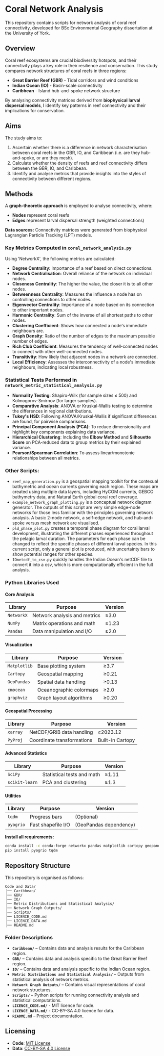 # Coral Network Analysis
This repository contains scripts for network analysis of coral reef connectivity, developed for BSc Environmental Geography dissertation at the University of York.

## **Overview**
Coral reef ecosystems are crucial biodiversity hotspots, and their connectivity plays a key role in their resilience and conservation. This study compares network structures of coral reefs in three regions:
- **Great Barrier Reef (GBR)** - Tidal corridors and wind conditions
- **Indian Ocean (IO)** - Basin-scale connectivity
- **Caribbean** - Island hub-and-spoke network structure

By analysing connectivity matrices derived from **biophysical larval dispersal models**, I identify key patterns in reef connectivity and their implications for conservation.

## **Aims**
The study aims to:
1. Ascertain whether there is a difference in network characterisation between coral reefs in the GBR, IO, and Caribbean (i.e. are they hub-and-spoke, or are they mesh).
2. Calculate whether the density of reefs and reef connectivity differs between the GBR, IO, and Caribbean.
3. Identify and analyse metrics that provide insights into the styles of connectivity between different regions.

## **Methods**
A **graph-theoretic approach** is employed to analyse connectivity, where:
- **Nodes** represent coral reefs
- **Edges** represent larval dispersal strength (weighted connections)

**Data sources:** Connectivity matrices were generated from biophysical Lagrangian Particle Tracking (LPT) models.

### **Key Metrics Computed in `coral_network_analysis.py`**
Using 'NetworkX', the following metrics are calculated:
- **Degree Centrality**: Importance of a reef based on direct connections.
- **Network Centralisation**: Overall reliance of the network on individual nodes.
- **Closeness Centrality**: The higher the value, the closer it is to all other nodes.
- **Betweenness Centrality**: Measures the influence a node has on controlling connections to other nodes.
- **Eigenvector Centrality**: Importance of a node based on its connection to other important nodes.
- **Harmonic Centrality**: Sum of the inverse of all shortest paths to other nodes.
- **Clustering Coefficient**: Shows how connected a node's immediate neighbours are.
- **Graph Density**: Ratio of the number of edges to the maximum possible number of edges.
- **Rich Club Coefficient**: Measures the tendency of well-connected nodes to connect with other well-connected nodes.
- **Transitivity**: How likely that adjacent nodes in a network are connected.
- **Local Efficiency**: Assesses the interconnectivity of a node's immediate neighbours, indicating local robustness.

### **Statistical Tests Performed in `network_metric_statistical_analysis.py`**
- **Normality Testing**: Shapiro-Wilk (for sample sizes ≤ 500) and Kolmogorov-Smirnov (for larger samples).
- **Comparative Analysis**: ANOVA or Kruskal-Wallis testing to determine the differences in regional distributions.
- **Tukey's HSD**: Following ANOVA/Kruskal-Wallis if significant differences are found, for pairwise comparisons.
- **Principal Component Analysis (PCA)**: To reduce dimensionality and highlight key components explaining data variance.
- **Hierarchical Clustering**: Including the **Elbow Method** and **Silhouette Score** on PCA-reduced data to group metrics by their explained variance.
- **Pearson/Spearman Correlation**: To assess linear/monotonic relationships between all metrics.

### **Other Scripts**:
- `reef_map_generation.py` is a geospatial mapping toolkit for the contexual bathymetric and ocean currents governing each region. These maps are created using mutliple data layers, including HyCOM currents, GEBCO bathymetry data, and Natural Earth global coral reef coverage.
- `example_network_graph_plotting.py` is a conceptual network diagram generator. The outputs of this script are very simple edge-node networks for those less familiar with the principles governing network analysis. A basic 2-node network, a self-edge network, and hub-and-spoke versus mesh network are visualised.
- `pld_phase_plot.py` creates a temporal phase diagram for coral larval development, illustrating the different phases experienced throughout the pelagic larval duration. The parameters for each phase can be changed to reflect the specific phases of different larval species. In this current script, only a general plot is produced, with uncertainty bars to show potential ranges for other species.
- `IOnetcdf_to_csv.py` quickly handles the Indian Ocean's netCDF file to convert it into a csv, which is more computationally efficient in the full analysis.

### **Python Libraries Used**
#### Core Analysis
| Library | Purpose | Version |
|---------|---------|---------|
| `NetworkX` | Network analysis and metrics | ≥3.0 |
| `NumPy` | Matrix operations and math | ≥1.23 |
| `Pandas` | Data manipulation and I/O | ≥2.0 |

#### Visualization
| Library | Purpose | Version |
|---------|---------|---------|
| `Matplotlib` | Base plotting system | ≥3.7 |
| `Cartopy` | Geospatial mapping | ≥0.21 |
| `GeoPandas` | Spatial data handling | ≥0.13 |
| `cmocean` | Oceanographic colormaps | ≥2.0 |
| `graphviz` | Graph layout algorithms | ≥0.20 |

#### Geospatial Processing
| Library | Purpose | Version |
|---------|---------|---------|
| `xarray` | NetCDF/GRIB data handling | ≥2023.12 |
| `PyProj` | Coordinate transformations | Built-in Cartopy |

#### Advanced Statistics
| Library | Purpose | Version |
|---------|---------|---------|
| `SciPy` | Statistical tests and math | ≥1.11 |
| `scikit-learn` | PCA and clustering | ≥1.3 |

#### Utilities
| Library | Purpose | Version |
|---------|---------|---------|
| `tqdm` | Progress bars | (Optional) |
| `pyogrio` | Fast shapefile I/O | (GeoPandas dependency) |

**Install all requirements:**
```bash
conda install -c conda-forge networkx pandas matplotlib cartopy geopandas xarray cmocean scipy scikit-learn graphviz
pip install pyogrio tqdm
```

## **Repository Structure**
This repository is organised as follows:
```plaintext
Code and Data/  
│── Caribbean/
│── GBR/
│── IO/
│── Metric Distributions and Statistical Analysis/
│── Network Graph Outputs/
│── Scripts/
│── LICENCE_CODE.md
│── LICENCE_DATA.md
│── README.md
```  

### **Folder Descriptions**  
- **`Caribbean/`** – Contains data and analysis results for the Caribbean region. 
- **`GBR/`** – Contains data and analysis specific to the Great Barrier Reef region.  
- **`IO/`** – Contains data and analysis specific to the Indian Ocean region.  
- **`Metric Distributions and Statistical Analysis/`** – Outputs from statistical analysis of network metrics.  
- **`Network Graph Outputs/`** – Contains visual representations of coral network structures.  
- **`Scripts/`** – Python scripts for running connectivity analysis and statistical computations.
- **`LICENCE_CODE.md/`** - MIT licence for code.
- **`LICENCE_DATA.md/`** - CC-BY-SA 4.0 licence for data.
- **`README.md`** – Project documentation.  


## Licensing

- **Code**: [MIT License](LICENSE_CODE.md)
- **Data**: [CC-BY-SA 4.0 License](LICENSE_DATA.md)
